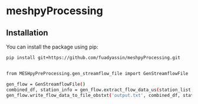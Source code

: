 # meshpyProcessing



## Installation

You can install the package using pip:

```bash
pip install git+https://github.com/fuadyassin/meshpyProcessing.git


from MESHpyPreProcessing.gen_streamflow_file import GenStreamflowFile

gen_flow = GenStreamflowFile()
combined_df, station_info = gen_flow.extract_flow_data_us(station_list, start_date, end_date)
gen_flow.write_flow_data_to_file_obstxt('output.txt', combined_df, station_info)
